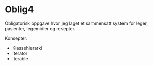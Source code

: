# Oblig4
Obligatorisk oppgave hvor jeg laget et sammensatt system for leger, pasienter, legemidler og resepter. 

Konsepter:
- Klassehierarki 
- Iterator
- Iterable
